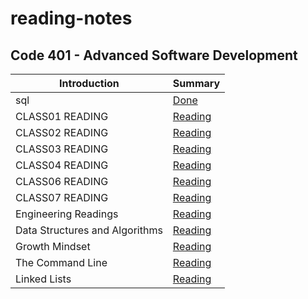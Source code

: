 # reading-notes
## Code 401 - Advanced Software Development

| Introduction     | Summary          |
| ----------- | -----------   |
| sql         | [Done](./sql/sql.md)       |
| CLASS01 READING   |  [Reading](./class01.md)      |
| CLASS02 READING   | [Reading](./class02.md)       |
| CLASS03 READING   | [Reading](./class03.md)       |
| CLASS04 READING   | [Reading](./class04.md)       |
| CLASS06 READING   |  [Reading](./class06.md)      |
| CLASS07 READING   |  [Reading](./class07.md)      |
| Engineering Readings  | [Reading](./EngineeringReadings/EngineeringReadings.md)       |
|Data Structures and Algorithms   | [Reading](./DataStructuresAndAlgorithms/DataStructuresAndAlgorithms.md)       |
| Growth Mindset         | [Reading](./GrowthMindset//GrowthMindset.md)       |
|   The Command Line     | [Reading](./TheCommandLine//The_Command_Line.md)       |
| Linked Lists         | [Reading](./LinkedLists.md)       |
